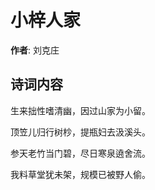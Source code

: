 # 小梓人家

**作者**: 刘克庄

## 诗词内容

生来拙性嗜清幽，因过山家为小留。

顶笠儿归行树杪，提瓶妇去汲溪头。

参天老竹当门碧，尽日寒泉遶舍流。

我料草堂犹未架，规模已被野人偷。

